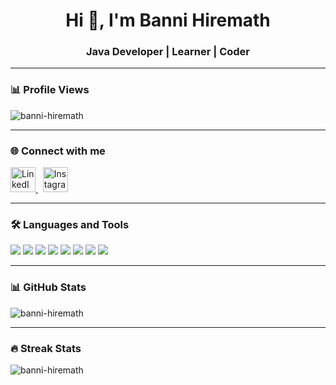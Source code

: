 <h1 align="center">Hi 👋, I'm Banni Hiremath</h1>
<h3 align="center">Java Developer | Learner | Coder</h3>

---

### 📊 Profile Views
<p align="left"> 
  <img src="https://komarev.com/ghpvc/?username=banni-hiremath&label=Profile%20views&color=0e75b6&style=flat" alt="banni-hiremath" /> 
</p>

---

### 🌐 Connect with me
<p align="left">
  <a href="https://www.linkedin.com/in/banni-basava-14053720b/" target="_blank">
    <img src="https://cdn.jsdelivr.net/gh/devicons/devicon/icons/linkedin/linkedin-original.svg" alt="LinkedIn" width="40" height="40" />
  </a>
  &nbsp;
  <a href="https://www.instagram.com/banni_hiremath_/" target="_blank">
    <img src="https://cdn-icons-png.flaticon.com/512/2111/2111463.png" alt="Instagram" width="40" height="40" />
  </a>
</p>

---

### 🛠️ Languages and Tools
<p>
  <img src="https://img.shields.io/badge/Java-%23ED8B00.svg?style=for-the-badge&logo=openjdk&logoColor=white"/>
  <img src="https://img.shields.io/badge/MySQL-00758F?style=for-the-badge&logo=mysql&logoColor=white" />
  <img src="https://img.shields.io/badge/HTML5-E34F26?style=for-the-badge&logo=html5&logoColor=white"/>
  <img src="https://img.shields.io/badge/CSS3-1572B6?style=for-the-badge&logo=css3&logoColor=white"/>
  <img src="https://img.shields.io/badge/JavaScript-F7DF1E?style=for-the-badge&logo=javascript&logoColor=black"/>
  <img src="https://img.shields.io/badge/Spring-%236DB33F.svg?style=for-the-badge&logo=spring&logoColor=white"/>
  <img src="https://img.shields.io/badge/Tomcat-%23F8DC75.svg?style=for-the-badge&logo=apache-tomcat&logoColor=black" />
  <img src="https://img.shields.io/badge/IBM%20DB2-003366?style=for-the-badge&logo=ibm&logoColor=white"/>
</p>

---

### 📊 GitHub Stats
<p align="left">
  <img src="https://github-readme-stats.vercel.app/api?username=banni-hiremath&show_icons=true&theme=radical" alt="banni-hiremath" />
</p>

---

### 🔥 Streak Stats
<p align="left">
  <img src="https://github-readme-streak-stats.herokuapp.com/?user=banni-hiremath&theme=radical" alt="banni-hiremath" />
</p>
